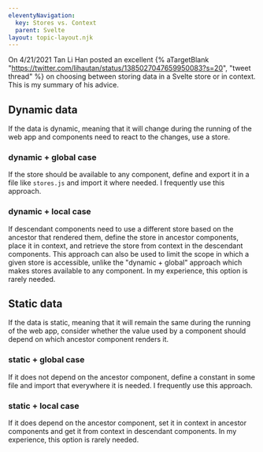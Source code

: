 ```yaml
---
eleventyNavigation:
  key: Stores vs. Context
  parent: Svelte
layout: topic-layout.njk
---
```


On 4/21/2021 Tan Li Han posted an excellent {% aTargetBlank
"https://twitter.com/lihautan/status/1385027047659950083?s=20",
"tweet thread" %} on choosing between
storing data in a Svelte store or in context.
This is my summary of his advice.

## Dynamic data

If the data is dynamic, meaning that it will
change during the running of the web app
and components need to react to the changes, use a store.

### dynamic + global case

If the store should be available to any component,
define and export it in a file like `stores.js`
and import it where needed.
I frequently use this approach.

### dynamic + local case

If descendant components need to use a different store
based on the ancestor that rendered them,
define the store in ancestor components, place it in context,
and retrieve the store from context in the descendant components.
This approach can also be used to limit the scope
in which a given store is accessible,
unlike the "dynamic + global" approach
which makes stores available to any component.
In my experience, this option is rarely needed.

## Static data

If the data is static, meaning that it will
remain the same during the running of the web app,
consider whether the value used by a component
should depend on which ancestor component renders it.

### static + global case

If it does not depend on the ancestor component,
define a constant in some file and import that everywhere it is needed.
I frequently use this approach.

### static + local case

If it does depend on the ancestor component,
set it in context in ancestor components
and get it from context in descendant components.
In my experience, this option is rarely needed.
